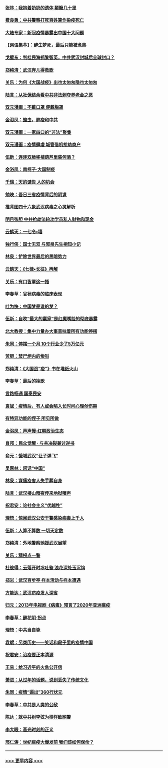#### [张林：我抱着奶奶的遗体 颠簸几十里](../pages/nsc993/n11920945.md?t=03070531) 
#### [费良勇：中共警察打死百姓算作染疫死亡](../pages/nsc993/n11919264.md?t=03070531) 
#### [大陆专家：新冠疫情暴露出中国十大问题](../pages/nsc993/n11919187.md?t=03070531) 
#### [【网语集萃】：醉生梦死，最后只能被煮熟](../pages/nsc993/n11918994.md?t=03070531) 
#### [戈壁东：判桂民海抓黎智英，中共武汉封城后全球封口？](../pages/nsc993/n11917982.md?t=03070531) 
#### [郑纯清：武汉弃儿得救歌](../pages/nsc993/n11917881.md?t=03070531) 
#### [关乐：为何《大国战疫》出也太匆匆隐也太匆匆](../pages/nsc993/n11917792.md?t=03070531) 
#### [陆言：从社保结余看中共非法剥夺养老金之恶](../pages/nsc993/n11917084.md?t=03070531) 
#### [双元漫画：不戴口罩 便戴胸罩](../pages/nsc993/n11916447.md?t=03070531) 
#### [金浴凤：蝗虫，肺疫和中共](../pages/nsc993/n11916904.md?t=03070531) 
#### [双元漫画：一家四口的“非法”聚集](../pages/nsc993/n11916378.md?t=03070531) 
#### [双元漫画：疫情肆虐 城管借机抢劫商户](../pages/nsc993/n11916310.md?t=03070531) 
#### [伍新：连连双肺移植葫芦里装何酒？](../pages/nsc993/n11913667.md?t=03070531) 
#### [金浴凤：南柯子·大国制疫](../pages/nsc993/n11913657.md?t=03070531) 
#### [千瑞：天的谴告  人的机会](../pages/nsc993/n11913309.md?t=03070531) 
#### [勉映：吾日三省疫情背后的阴谋](../pages/nsc993/n11913079.md?t=03070531) 
#### [推背图四十六象武汉病毒之心灵解析](../pages/nsc993/n11911761.md?t=03070531) 
#### [明目张胆 中共抢劫法轮功学员私人财物和现金](../pages/nsc993/n11910262.md?t=03070531) 
#### [云鹤天：一七令▪墙](../pages/nsc993/n11910627.md?t=03070531) 
#### [独行侠：国士无双 与郭泉先生相知小记](../pages/nsc993/n11910613.md?t=03070531) 
#### [林泉：铲除世界最后的黑暗势力](../pages/nsc993/n11909320.md?t=03070531) 
#### [云鹤天：《七律▪长征》再解](../pages/nsc993/n11909327.md?t=03070531) 
#### [关乐：有口皆罩这一捂](../pages/nsc993/n11908393.md?t=03070531) 
#### [李春草：官状病毒的临床表现](../pages/nsc993/n11908339.md?t=03070531) 
#### [吐为快：中国梦是谁的梦？](../pages/nsc993/n11906564.md?t=03070531) 
#### [伍新：自吹“最大的赢家”是红魔嘴脸的彻底暴露](../pages/nsc993/n11906407.md?t=03070531) 
#### [北大教授：集中力量办大事意味着所有功能停摆](../pages/nsc993/n11904800.md?t=03070531) 
#### [朱同：停摆一个月 10个行业少了5万亿元](../pages/nsc993/n11904498.md?t=03070531) 
#### [苦胆：焚尸炉内的惨叫](../pages/nsc993/n11904479.md?t=03070531) 
#### [郑纯清：《大国战“疫”》书在堆纸火山](../pages/nsc993/n11904450.md?t=03070531) 
#### [李春草：最后的挽歌](../pages/nsc993/n11904441.md?t=03070531) 
#### [言路畅通 国泰民安](../pages/nsc993/n11904222.md?t=03070531) 
#### [袁斌：疫情后，有人或会陷入长时间心理创伤期](../pages/nsc993/n11901514.md?t=03070531) 
#### [有特异功能的侄子 所见所做](../pages/nsc993/n11901154.md?t=03070531) 
#### [金浴凤：声声慢‧红朝政治生态](../pages/nsc993/n11899553.md?t=03070531) 
#### [肖邦：民众觉醒 · 与共决裂兼讨逆书](../pages/nsc993/n11898435.md?t=03070531) 
#### [俞元：饿城武汉“让子弹飞”](../pages/nsc993/n11898344.md?t=03070531) 
#### [吴惠林：闲话“中国”](../pages/nsc993/n11898182.md?t=03070531) 
#### [林泉：谋瘟疫害人失手葬自身](../pages/nsc993/n11897892.md?t=03070531) 
#### [陆言：武汉楼山暗夜传来地狱嚎声](../pages/nsc993/n11897033.md?t=03070531) 
#### [祝君安：论社会主义“优越性”](../pages/nsc993/n11897005.md?t=03070531) 
#### [理悟：惊闻武汉公安干警感染病毒上千人](../pages/nsc993/n11896947.md?t=03070531) 
#### [伍新：人算不算数 一切天定数](../pages/nsc993/n11893372.md?t=03070531) 
#### [郑纯清：外地警察驰援武汉展望](../pages/nsc993/n11893115.md?t=03070531) 
#### [关乐：猜拐点一瞥](../pages/nsc993/n11893020.md?t=03070531) 
#### [杜彼得：云落开时冰吐鉴 浪花深处玉沉钩](../pages/nsc993/n11892107.md?t=03070531) 
#### [郑岩：武汉百步亭 样本活动与样本遭遇](../pages/nsc993/n11892310.md?t=03070531) 
#### [方能达：武汉疠疫发人深省](../pages/nsc993/n11891376.md?t=03070531) 
#### [归元：2013年电视剧《病毒》预言了2020年亚洲瘟疫](../pages/nsc993/n11891126.md?t=03070531) 
#### [李春草：醉花阴·拐点](../pages/nsc993/n11890567.md?t=03070531) 
#### [理悟：中共当自毙](../pages/nsc993/n11890559.md?t=03070531) 
#### [袁斌：另类历史——笑话和段子里的疫情中国](../pages/nsc993/n11889243.md?t=03070531) 
#### [祝君安：治疫要正本清源](../pages/nsc993/n11889085.md?t=03070531) 
#### [王易：给习近平的火急公开信](../pages/nsc993/n11888225.md?t=03070531) 
#### [萧进：从过年的话题，说到丢失了传统文化](../pages/nsc993/n11887732.md?t=03070531) 
#### [朱同：疫情“逼出”360行状元](../pages/nsc993/n11887678.md?t=03070531) 
#### [李春草：中共是人类的公敌](../pages/nsc993/n11887656.md?t=03070531) 
#### [陈达：就中共树李弦为榜样致网警](../pages/nsc993/n11887625.md?t=03070531) 
#### [李大眼：高光时刻的正义](../pages/nsc993/n11887585.md?t=03070531) 
#### [邢仁涛：世纪瘟疫大爆发前 我们该如何保命？](../pages/nsc993/n11887535.md?t=03070531) 

----
#### [ >>> 更早内容 <<< ](../indexes/nsc993-earlier.md)
